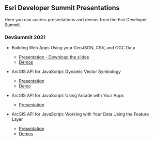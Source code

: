 ## Esri Developer Summit Presentations

Here you can access presentations and demos from the Esri Developer Summit.

### DevSummit 2021

- Building Web Apps Using your GeoJSON, CSV, and OGC Data
  - [Presentation - Download the slides](https://raw.githubusercontent.com/annelfitz/DevSummit-presentations/main/DS-2021/Building-web-apps-using-GeoJSON-CSV-OGC-data/slides.pptx)
  - [Demos](https://annelfitz.github.io/DevSummit-presentations/DS-2021/Building-web-apps-using-GeoJSON-CSV-OGC-data/demos/)
  
- ArcGIS API for JavaScript: Dynamic Vector Symbology
  - [Presentation](https://raw.githubusercontent.com/annelfitz/DevSummit-presentations/main/DS-2021/Dynamic-vector-symbology/slides.pptx)
  - [Demo](https://annelfitz.github.io/DevSummit-presentations/DS-2021/Dynamic-vector-symbology/demos/intro-cim.html)

- ArcGIS API for JavaScript: Using Arcade with Your Apps
  - [Presentation](https://raw.githubusercontent.com/annelfitz/DevSummit-presentations/main/DS-2021/Using-arcade-with-your-apps/slides.pptx)

- ArcGIS API for JavaScript: Working with Your Data Using the Feature Layer
  - [Presentation](https://annelfitz.github.io/DevSummit-presentations/DS-2021/Working-with-your-data-using-the-feature-layer/)
  - [Demos](https://annelfitz.github.io/DevSummit-presentations/DS-2021/Working-with-your-data-using-the-feature-layer/Demos/)
